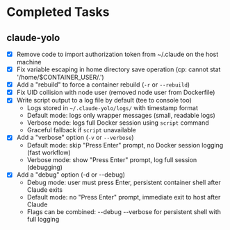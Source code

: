 # Completed Tasks

## claude-yolo

- [x] Remove code to import authorization token from ~/.claude on the host machine
- [x] Fix variable escaping in home directory save operation (cp: cannot stat '/home/$CONTAINER_USER/.')
- [x] Add a "rebuild" to force a container rebuild (`-r` or `--rebuild`)
- [x] Fix UID collision with node user (removed node user from Dockerfile)
- [x] Write script output to a log file by default (tee to console too)
  - Logs stored in `~/.claude-yolo/logs/` with timestamp format
  - Default mode: logs only wrapper messages (small, readable logs)
  - Verbose mode: logs full Docker session using `script` command
  - Graceful fallback if `script` unavailable
- [x] Add a "verbose" option (`-v` or `--verbose`)
  - Default mode: skip "Press Enter" prompt, no Docker session logging (fast workflow)
  - Verbose mode: show "Press Enter" prompt, log full session (debugging)
- [x] Add a "debug" option (-d or --debug)
  - Debug mode: user must press Enter, persistent container shell after Claude exits
  - Default mode: no "Press Enter" prompt, immediate exit to host after Claude
  - Flags can be combined: --debug --verbose for persistent shell with full logging
